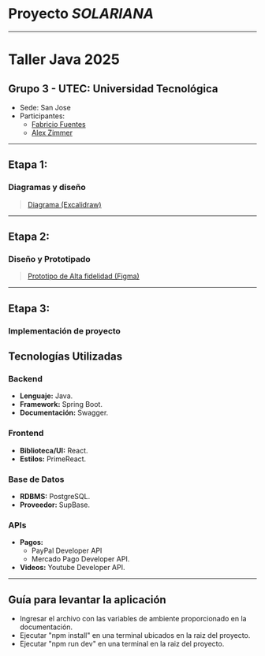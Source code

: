 # Proyecto *SOLARIANA*

***

# Taller Java 2025

## Grupo 3 - UTEC: Universidad Tecnológica
- Sede: San Jose
- Participantes:
    - [Fabricio Fuentes](https://github.com/fabdiangelo)
    - [Alex Zimmer](https://github.com/AlexZimmerBonjourAdrian)

***  
## Etapa 1:
### Diagramas y diseño
> [Diagrama (Excalidraw)](https://excalidraw.com/#json=c7m9c1PnuiYlsqW3XjScl,-pXepqYwd1XNt9BKAFFLBA)

***

## Etapa 2:
### Diseño y Prototipado
> [Prototipo de Alta fidelidad (Figma)](https://www.figma.com/design/Zfr9z7OcrsGcdh9j8cIaXv/SOL-COACHING?node-id=0-1&t=nElgl3nYyg1LzAEx-1)

***

## Etapa 3:
### Implementación de proyecto

## Tecnologías Utilizadas

### Backend
- **Lenguaje:** Java.
- **Framework:** Spring Boot.
- **Documentación:** Swagger.

### Frontend
- **Biblioteca/UI:** React. 
- **Estilos:** PrimeReact.

### Base de Datos
- **RDBMS:** PostgreSQL.
- **Proveedor:** SupBase.

### APIs
- **Pagos:** 
  - PayPal Developer API
  - Mercado Pago Developer API.
- **Videos:** Youtube Developer API.

***

## Guía para levantar la aplicación
- Ingresar el archivo con las variables de ambiente proporcionado en la documentación.
- Ejecutar "npm install" en una terminal ubicados en la raiz del proyecto.
- Ejecutar "npm run dev" en una terminal en la raiz del proyecto.